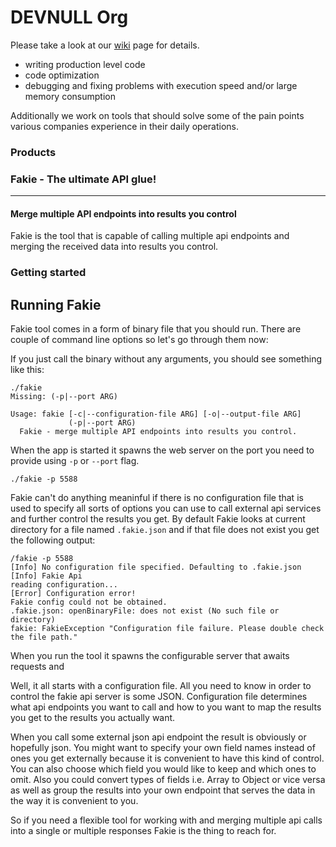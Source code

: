 # DEVNULL Org

Please take a look at our [wiki](https://github.com/v0d1ch/devnull/wiki/DEVNULL-Org) page for details.

 - writing production level code
 - code optimization
 - debugging and fixing problems with execution speed and/or large memory consumption

 Additionally we work on tools that should solve some of the pain points various companies experience in their daily operations.


### Products


### Fakie - The ultimate API glue!
------------

#### Merge multiple API endpoints into results you control

Fakie is the tool that is capable of calling multiple api endpoints and merging
the received data into results you control.

### Getting started

## Running Fakie

Fakie tool comes in a form of binary file that you should run.
There are couple of command line options so let's go through them now:

If you just call the binary without any arguments, you should see something like this:

```
./fakie
Missing: (-p|--port ARG)

Usage: fakie [-c|--configuration-file ARG] [-o|--output-file ARG]
             (-p|--port ARG)
  Fakie - merge multiple API endpoints into results you control.

```

When the app is started it spawns the web server on the port you need to provide
using `-p` or `--port` flag.

```
./fakie -p 5588

```

Fakie can't do anything meaninful if there is no configuration file that is used
to specify all sorts of options you can use to call external api services and
further control the results you get. By default Fakie looks at current directory for a file
named `.fakie.json` and if that file does not exist you get the following output:

```
/fakie -p 5588
[Info] No configuration file specified. Defaulting to .fakie.json
[Info] Fakie Api
reading configuration...
[Error] Configuration error!
Fakie config could not be obtained.
.fakie.json: openBinaryFile: does not exist (No such file or directory)
fakie: FakieException "Configuration file failure. Please double check the file path."
```



When you run the tool it spawns the configurable server that awaits requests and

Well, it all starts with a configuration file. All you need to know in order to control the fakie api server is some JSON.
Configuration file determines what api endpoints you want to call and how to you want to map the results you get to the results
you actually want.

When you call some external json api endpoint the result is obviously or hopefully json. You might want to specify your own
field names instead of ones you get externally because it is convenient to have this kind of control.
You can also choose which field you would like to keep and which ones to omit. Also you could convert types of fields i.e. Array to Object or
vice versa as well as group the results into your own endpoint that serves the data in the way it is convenient to you.

So if you need a flexible tool for working with and merging multiple api calls into a single or multiple responses Fakie is the thing to reach for.
